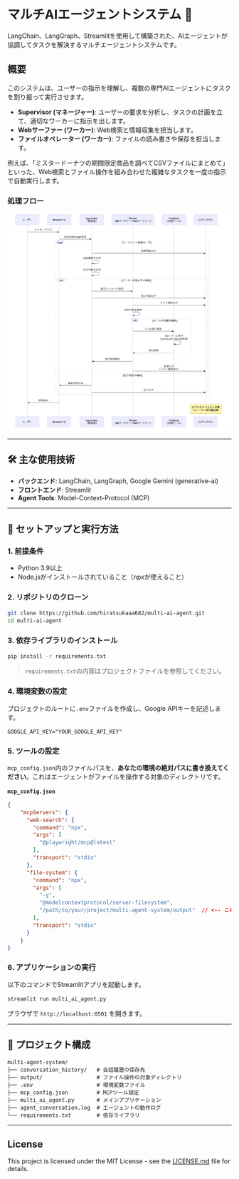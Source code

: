 # マルチAIエージェントシステム 🤖

LangChain、LangGraph、Streamlitを使用して構築された、AIエージェントが協調してタスクを解決するマルチエージェントシステムです。

## 概要

このシステムは、ユーザーの指示を理解し、複数の専門AIエージェントにタスクを割り振って実行させます。

  * **Supervisor (マネージャー)**: ユーザーの要求を分析し、タスクの計画を立て、適切なワーカーに指示を出します。
  * **Webサーファー (ワーカー)**: Web検索と情報収集を担当します。
  * **ファイルオペレーター (ワーカー)**: ファイルの読み書きや保存を担当します。

例えば、「ミスタードーナツの期間限定商品を調べてCSVファイルにまとめて」といった、Web検索とファイル操作を組み合わせた複雑なタスクを一度の指示で自動実行します。

### 処理フロー
![処理フロー](sequence_diagram.png)

---

## 🛠️ 主な使用技術

  * **バックエンド**: LangChain, LangGraph, Google Gemini (generative-ai)
  * **フロントエンド**: Streamlit
  * **Agent Tools**: Model-Context-Protocol (MCP)

---

## 🚀 セットアップと実行方法

### 1\. 前提条件

  * Python 3.9以上
  * Node.jsがインストールされていること（npxが使えること）

### 2\. リポジトリのクローン

```bash
git clone https://github.com/hiratsukaaa682/multi-ai-agent.git
cd multi-ai-agent
```

### 3\. 依存ライブラリのインストール

```bash
pip install -r requirements.txt
```

> `requirements.txt`の内容はプロジェクトファイルを参照してください。

### 4\. 環境変数の設定

プロジェクトのルートに`.env`ファイルを作成し、Google APIキーを記述します。

```.env
GOOGLE_API_KEY="YOUR_GOOGLE_API_KEY"
```

### 5\. ツールの設定

`mcp_config.json`内のファイルパスを、**あなたの環境の絶対パスに書き換えてください**。これはエージェントがファイルを操作する対象のディレクトリです。

**`mcp_config.json`**

```json
{
    "mcpServers": {
      "web-search": {
        "command": "npx",
        "args": [
          "@playwright/mcp@latest"
        ],
        "transport": "stdio"
      },
      "file-system": {
        "command": "npx",
        "args": [
          "-y",
          "@modelcontextprotocol/server-filesystem",
          "/path/to/your/project/multi-agent-system/output"  // <-- このパスを必ず変更！
        ],
        "transport": "stdio"
      }
    }
}
```

### 6\. アプリケーションの実行

以下のコマンドでStreamlitアプリを起動します。

```bash
streamlit run multi_ai_agent.py
```

ブラウザで `http://localhost:8501` を開きます。

---

## 📂 プロジェクト構成

```
multi-agent-system/
├── conversation_history/   # 会話履歴の保存先
├── output/                 # ファイル操作の対象ディレクトリ
├── .env                    # 環境変数ファイル
├── mcp_config.json         # MCPツール設定
├── multi_ai_agent.py       # メインアプリケーション
├── agent_conversation.log  # エージェントの動作ログ
└── requirements.txt        # 依存ライブラリ
```

---

## License

This project is licensed under the MIT License - see the [LICENSE.md](./LICENSE.md) file for details.
